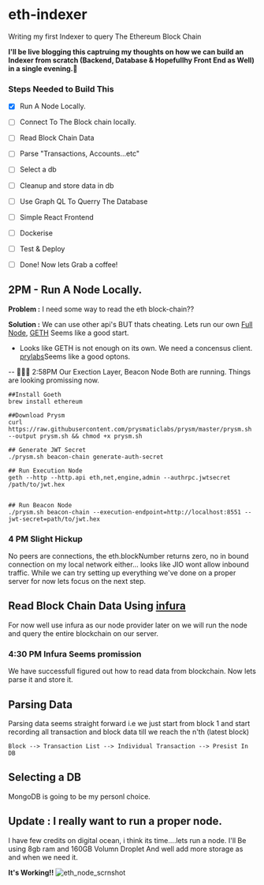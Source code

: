 # eth-indexer
Writing my first Indexer to query The Ethereum Block Chain


**I'll be live blogging this captruing my thoughts on how we can build an Indexer from scratch (Backend, Database & Hopefullhy Front End as Well) in a single evening.🤞**

### Steps Needed to Build This

- [x] Run A Node Locally.
- [ ] Connect To The Block chain locally.
- [ ] Read Block Chain Data
- [ ] Parse "Transactions, Accounts...etc"
- [ ] Select a db 
- [ ] Cleanup and store data in db 
- [ ] Use Graph QL To Querry The Database 
- [ ] Simple React Frontend
- [ ] Dockerise 
- [ ] Test & Deploy
- [ ] Done! Now lets Grab a coffee!  


##  2PM - Run A Node Locally.
**Problem :** 
I need some way to read the eth block-chain??  

**Solution :** We can use other api's BUT thats cheating. Lets run our own [Full Node](https://ethereum.org/en/run-a-node/), [GETH](https://ethereum.org/en/run-a-node/) Seems like a good start.

- Looks like GETH is not enough on its own. We need a concensus client. [prylabs](https://docs.prylabs.network/docs/install/install-with-script)Seems like a good optons.

-- 🚀🚀🚀 2:58PM Our Exection Layer, Beacon Node Both are running. Things are looking promissing now.

```
##Install Goeth
brew install ethereum 

##Download Prysm
curl https://raw.githubusercontent.com/prysmaticlabs/prysm/master/prysm.sh --output prysm.sh && chmod +x prysm.sh

## Generate JWT Secret
./prysm.sh beacon-chain generate-auth-secret

## Run Execution Node
geth --http --http.api eth,net,engine,admin --authrpc.jwtsecret /path/to/jwt.hex 


## Run Beacon Node
./prysm.sh beacon-chain --execution-endpoint=http://localhost:8551 --jwt-secret=path/to/jwt.hex 
```

### 4 PM Slight Hickup 
No peers are connections, the eth.blockNumber returns zero, no in bound connection on my local network either... looks like JIO wont allow inbound traffic. While we can try setting up everything we've done on a proper server for now lets focus on the next step. 

## Read Block Chain Data Using [infura](https://app.infura.io/)
For now well use infura as our node provider later on we will run the node and query the entire blockchain on our server.

### 4:30 PM Infura Seems promission
We have successfull figured out how to read data from blockchain. Now lets parse it and store it.

## Parsing Data 
Parsing data seems straight forward i.e we just start from block 1 and start recording all transaction and block data till we reach the n'th (latest block)

~~~
Block --> Transaction List --> Individual Transaction --> Presist In DB
~~~

## Selecting a DB
MongoDB is going to be my personl choice. 


## Update : I really want to run a proper node.
I have few credits on digital ocean, i think its time....lets run a node.
I'll Be using 8gb ram and 160GB Volumn Droplet
And well add more storage as and when we need it.


**It's Working!!**
![eth_node_scrnshot](https://github.com/gauravbadarkhe/eth-indexer/assets/9333176/a5fafd2b-d56a-40cb-92d3-dbf8edf6d013)


